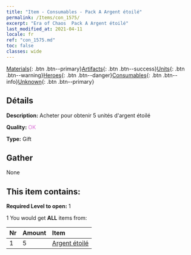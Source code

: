 ```yaml
---
title: "Item - Consumables - Pack A Argent étoilé"
permalink: /Items/con_1575/
excerpt: "Era of Chaos  Pack A Argent étoilé"
last_modified_at: 2021-04-11
locale: fr
ref: "con_1575.md"
toc: false
classes: wide
---
```

 [Materials](/fr/Items/){: .btn .btn--primary}[Artifacts](/fr/Items/Artifacts/){: .btn .btn--success}[Units](/fr/Items/Units/){: .btn .btn--warning}[Heroes](/fr/Items/Heroes/){: .btn .btn--danger}[Consumables](/fr/Items/Consumables/){: .btn .btn--info}[Unknown](/fr/Items/Unknown/){: .btn .btn--primary}

## Détails
 **Description:** Acheter pour obtenir 5 unités d'argent étoilé

 **Quality:** <span style="color: #DA70D6">OK</span>

 **Type:** Gift

## Gather

  None

## This item contains:

 **Required Level to open:** 1

 1 You would get **ALL** items  from:

  | Nr | Amount |     Item    |
  |:---|:-------|:------------|
  | 1 | 5 | [Argent étoilé](/fr/Items/con_969/) | 
